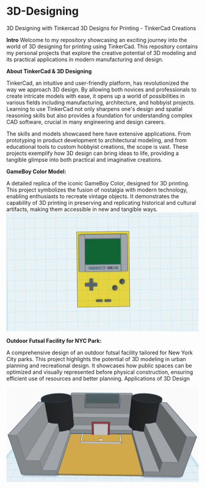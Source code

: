 # 3D-Designing
3D Designing with Tinkercad
3D Designs for Printing - TinkerCad Creations

**Intro**
Welcome to my repository showcasing an exciting journey into the world of 3D designing for printing using TinkerCad. This repository contains my personal projects that explore the creative potential of 3D modeling and its practical applications in modern manufacturing and design.

**About TinkerCad & 3D Designing**

TinkerCad, an intuitive and user-friendly platform, has revolutionized the way we approach 3D design. By allowing both novices and professionals to create intricate models with ease, it opens up a world of possibilities in various fields including manufacturing, architecture, and hobbyist projects. Learning to use TinkerCad not only sharpens one's design and spatial reasoning skills but also provides a foundation for understanding complex CAD software, crucial in many engineering and design careers.

The skills and models showcased here have extensive applications. From prototyping in product development to architectural modeling, and from educational tools to custom hobbyist creations, the scope is vast. These projects exemplify how 3D design can bring ideas to life, providing a tangible glimpse into both practical and imaginative creations.

**GameBoy Color Model:**

A detailed replica of the iconic GameBoy Color, designed for 3D printing. This project symbolizes the fusion of nostalgia with modern technology, enabling enthusiasts to recreate vintage objects. It demonstrates the capability of 3D printing in preserving and replicating historical and cultural artifacts, making them accessible in new and tangible ways.
![Surprising Hillar-Jarv](Surprising%20Hillar-Jarv.png)

**Outdoor Futsal Facility for NYC Park:**

A comprehensive design of an outdoor futsal facility tailored for New York City parks. This project highlights the potential of 3D modeling in urban planning and recreational design. It showcases how public spaces can be optimized and visually represented before physical construction, ensuring efficient use of resources and better planning.
Applications of 3D Design

![Outdoor Futsal NYC Park](Outdoor%20Futsal%20NYC%20PARK.png)





